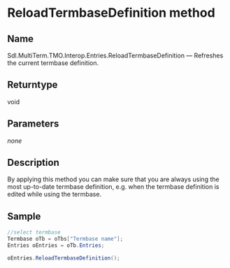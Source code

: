 #  ReloadTermbaseDefinition method

## Name

Sdl.MultiTerm.TMO.Interop.Entries.ReloadTermbaseDefinition —          Refreshes the current termbase definition.



## Returntype

void

## Parameters
*none*


## Description



By applying this method you can make sure that you are always using the most up-to-date termbase definition, e.g. when the termbase definition is edited while using the termbase.



## Sample


```cs
//select termbase
Termbase oTb = oTbs["Termbase name"];
Entries oEntries = oTb.Entries;

oEntries.ReloadTermbaseDefinition();
```


